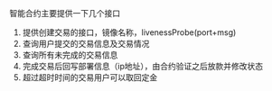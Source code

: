 智能合约主要提供一下几个接口

1. 提供创建交易的接口，镜像名称，livenessProbe(port+msg)
2. 查询用户提交的交易信息及交易情况
3. 查询所有未完成的交易信息
4. 完成交易后回写部署信息（ip地址），由合约验证之后放款并修改状态
5. 超过超时时间的交易用户可以取回定金

